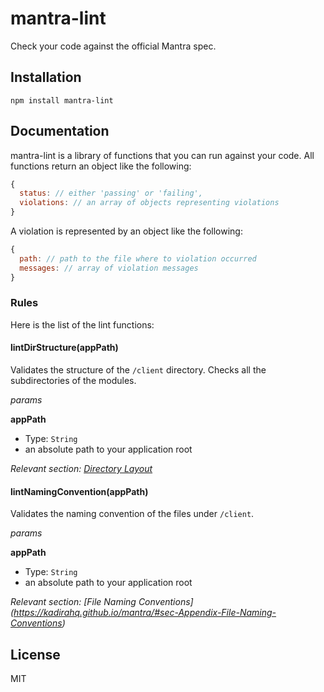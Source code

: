 # mantra-lint

Check your code against the official Mantra spec.


## Installation

    npm install mantra-lint


## Documentation

mantra-lint is a library of functions that you can run against your code. All
functions return an object like the following:

```js
{
  status: // either 'passing' or 'failing',
  violations: // an array of objects representing violations
}
```

A violation is represented by an object like the following:

```js
{
  path: // path to the file where to violation occurred
  messages: // array of violation messages
}
```

### Rules

Here is the list of the lint functions:

#### lintDirStructure(appPath)

Validates the structure of the `/client` directory. Checks all the subdirectories
of the modules.

*params*

**appPath**

* Type: `String`
* an absolute path to your application root

*Relevant section: [Directory Layout](https://kadirahq.github.io/mantra/#sec-Directory-Layout)*

#### lintNamingConvention(appPath)

Validates the naming convention of the files under `/client`.

*params*

**appPath**

* Type: `String`
* an absolute path to your application root

*Relevant section: [File Naming Conventions]
(https://kadirahq.github.io/mantra/#sec-Appendix-File-Naming-Conventions)*

## License

MIT
